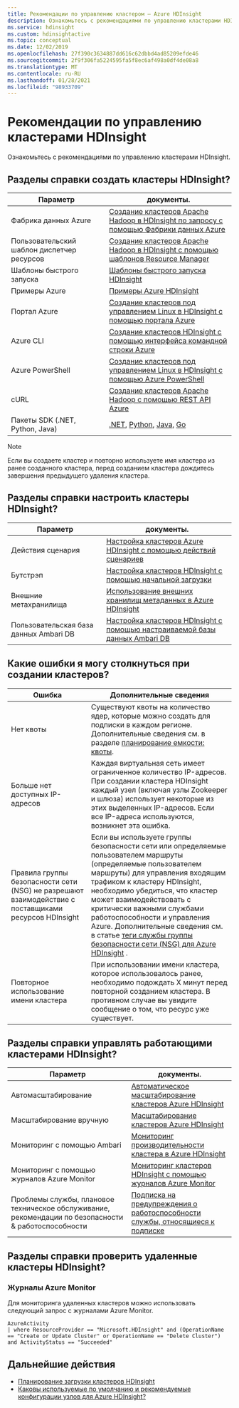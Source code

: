 ```yaml
---
title: Рекомендации по управлению кластером — Azure HDInsight
description: Ознакомьтесь с рекомендациями по управлению кластерами HDInsight.
ms.service: hdinsight
ms.custom: hdinsightactive
ms.topic: conceptual
ms.date: 12/02/2019
ms.openlocfilehash: 27f390c3634887dd616c62dbbd4ad85209efde46
ms.sourcegitcommit: 2f9f306fa5224595fa5f8ec6af498a0df4de08a8
ms.translationtype: MT
ms.contentlocale: ru-RU
ms.lasthandoff: 01/28/2021
ms.locfileid: "98933709"
---
```

# <a name="hdinsight-cluster-management-best-practices"></a>Рекомендации по управлению кластерами HDInsight

Ознакомьтесь с рекомендациями по управлению кластерами HDInsight.

## <a name="how-do-i-create-hdinsight-clusters"></a>Разделы справки создать кластеры HDInsight?

| Параметр | документы. |
|---|---|
| Фабрика данных Azure | [Создание кластеров Apache Hadoop в HDInsight по запросу с помощью Фабрики данных Azure](./hdinsight-hadoop-create-linux-clusters-adf.md) |
| Пользовательский шаблон диспетчер ресурсов | [Создание кластеров Apache Hadoop в HDInsight с помощью шаблонов Resource Manager](./hdinsight-hadoop-create-linux-clusters-arm-templates.md) |
| Шаблоны быстрого запуска | [Шаблоны быстрого запуска HDInsight](https://azure.microsoft.com/resources/templates/?term=hdinsight) |
| Примеры Azure | [Примеры Azure HDInsight](/samples/browse/?products=azure-hdinsight) |
| Портал Azure | [Создание кластеров под управлением Linux в HDInsight с помощью портала Azure](./spark/apache-spark-intellij-tool-plugin.md) |
| Azure CLI | [Создание кластеров HDInsight с помощью интерфейса командной строки Azure](./hdinsight-hadoop-create-linux-clusters-azure-cli.md) |
| Azure PowerShell | [Создание кластеров под управлением Linux в HDInsight с помощью Azure PowerShell](./hdinsight-hadoop-create-linux-clusters-azure-powershell.md) |
| cURL | [Создание кластеров Apache Hadoop с помощью REST API Azure](./hdinsight-hadoop-create-linux-clusters-curl-rest.md) |
| Пакеты SDK (.NET, Python, Java) | [.NET](/dotnet/api/overview/azure/hdinsight?view=azure-dotnet&preserve-view=true), [Python](/python/api/overview/azure/hdinsight?preserve-view=true&view=azure-python), [Java](/java/api/overview/azure/hdinsight?preserve-view=true&view=azure-java-stable), [Go](./hdinsight-go-sdk-overview.md) |

> [!Note]
> Если вы создаете кластер и повторно используете имя кластера из ранее созданного кластера, перед созданием кластера дождитесь завершения предыдущего удаления кластера.

## <a name="how-do-i-customize-hdinsight-clusters"></a>Разделы справки настроить кластеры HDInsight?

| Параметр | документы. |
|---|---|
| Действия сценария | [Настройка кластеров Azure HDInsight с помощью действий сценариев](./hdinsight-hadoop-customize-cluster-linux.md) |
| Бутстрэп | [Настройка кластеров HDInsight с помощью начальной загрузки](./hdinsight-hadoop-customize-cluster-bootstrap.md) |
| Внешние метахранилища | [Использование внешних хранилищ метаданных в Azure HDInsight](./hdinsight-use-external-metadata-stores.md) |
| Пользовательская база данных Ambari DB | [Настройка кластеров HDInsight с помощью настраиваемой базы данных Ambari DB](./hdinsight-custom-ambari-db.md) |

## <a name="what-are-some-errors-i-might-face-when-creating-clusters"></a>Какие ошибки я могу столкнуться при создании кластеров?

| Ошибка | Дополнительные сведения |
|---|---|
| Нет квоты | Существуют квоты на количество ядер, которые можно создать для подписки в каждом регионе. Дополнительные сведения см. в разделе [планирование емкости: квоты](./hdinsight-capacity-planning.md). |
| Больше нет доступных IP-адресов | Каждая виртуальная сеть имеет ограниченное количество IP-адресов. При создании кластера HDInsight каждый узел (включая узлы Zookeeper и шлюза) использует некоторые из этих выделенных IP-адресов. Если все IP-адреса используются, возникнет эта ошибка.  |
| Правила группы безопасности сети (NSG) не разрешают взаимодействие с поставщиками ресурсов HDInsight | Если вы используете группы безопасности сети или определяемые пользователем маршруты (определяемые пользователем маршруты) для управления входящим трафиком к кластеру HDInsight, необходимо убедиться, что кластер может взаимодействовать с критически важными службами работоспособности и управления Azure. Дополнительные сведения см. в статье [теги службы группы безопасности сети (NSG) для Azure HDInsight](./hdinsight-service-tags.md) . |
| Повторное использование имени кластера | При использовании имени кластера, которое использовалось ранее, необходимо подождать X минут перед повторной созданием кластера. В противном случае вы увидите сообщение о том, что ресурс уже существует. |

## <a name="how-do-i-manage-running-hdinsight-clusters"></a>Разделы справки управлять работающими кластерами HDInsight?

| Параметр | документы. |
|---|---|
| Автомасштабирование | [Автоматическое масштабирование кластеров Azure HDInsight](./hdinsight-autoscale-clusters.md) |
| Масштабирование вручную | [Масштабирование кластеров Azure HDInsight](./hdinsight-scaling-best-practices.md) |
| Мониторинг с помощью Ambari| [Мониторинг производительности кластера в Azure HDInsight](./hdinsight-key-scenarios-to-monitor.md) |
| Мониторинг с помощью журналов Azure Monitor | [Мониторинг кластеров HDInsight с помощью журналов Azure Monitor](./hdinsight-hadoop-oms-log-analytics-tutorial.md) |
| Проблемы службы, плановое техническое обслуживание, рекомендации по безопасности & работоспособности | [Подписка на предупреждения о работоспособности службы, относящиеся к подписке](../service-health/alerts-activity-log-service-notifications-portal.md) |


## <a name="how-do-i-check-on-deleted-hdinsight-clusters"></a>Разделы справки проверить удаленные кластеры HDInsight?

### <a name="azure-monitor-logs"></a>Журналы Azure Monitor

Для мониторинга удаленных кластеров можно использовать следующий запрос с журналами Azure Monitor.

```loganalytics
AzureActivity
| where ResourceProvider == "Microsoft.HDInsight" and (OperationName == "Create or Update Cluster" or OperationName == "Delete Cluster") and ActivityStatus == "Succeeded"
```

## <a name="next-steps"></a>Дальнейшие действия

* [Планирование загрузки кластеров HDInsight](./hdinsight-capacity-planning.md)
* [Каковы используемые по умолчанию и рекомендуемые конфигурации узлов для Azure HDInsight?](./hdinsight-supported-node-configuration.md)
